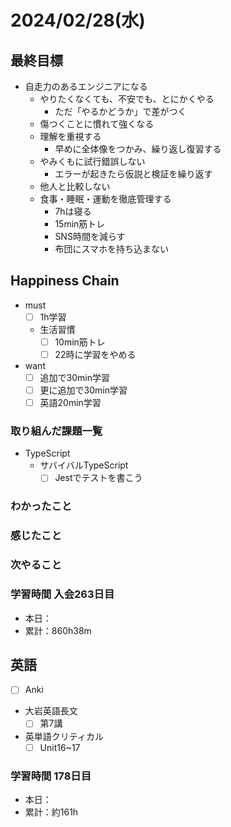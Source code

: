 # 2024/02/28(水)

## 最終目標

- 自走力のあるエンジニアになる
  - やりたくなくても、不安でも、とにかくやる
    - ただ「やるかどうか」で差がつく
  - 傷つくことに慣れて強くなる
  - 理解を重視する
    - 早めに全体像をつかみ、繰り返し復習する
  - やみくもに試行錯誤しない
    - エラーが起きたら仮説と検証を繰り返す
  - 他人と比較しない
  - 食事・睡眠・運動を徹底管理する
    - 7hは寝る
    - 15min筋トレ
    - SNS時間を減らす
    - 布団にスマホを持ち込まない

## Happiness Chain

- must
  - [ ] 1h学習
  - 生活習慣
    - [ ] 10min筋トレ
    - [ ] 22時に学習をやめる
- want
  - [ ] 追加で30min学習
  - [ ] 更に追加で30min学習
  - [ ] 英語20min学習

### 取り組んだ課題一覧

- TypeScript
  - サバイバルTypeScript
    - [ ] Jestでテストを書こう

### わかったこと

### 感じたこと

### 次やること

### 学習時間 入会263日目

- 本日：
- 累計：860h38m

## 英語

- [ ] Anki
- 大岩英語長文
  - [ ] 第7講
- 英単語クリティカル
  - [ ] Unit16~17

### 学習時間 178日目

- 本日：
- 累計：約161h
